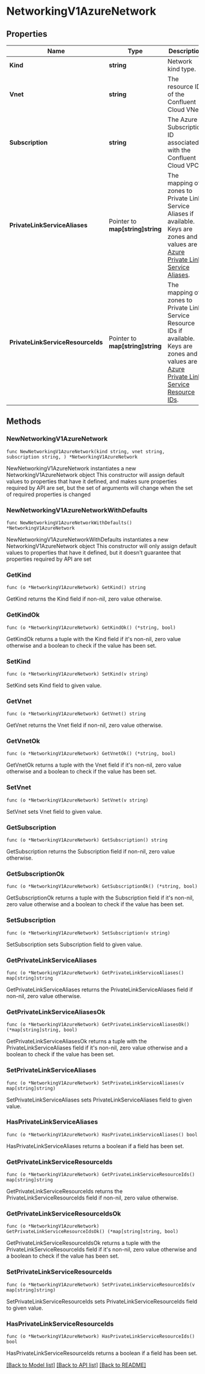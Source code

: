 # NetworkingV1AzureNetwork

## Properties

Name | Type | Description | Notes
------------ | ------------- | ------------- | -------------
**Kind** | **string** | Network kind type. | 
**Vnet** | **string** | The resource ID of the Confluent Cloud VNet. | [readonly] 
**Subscription** | **string** | The Azure Subscription ID associated with the Confluent Cloud VPC. | [readonly] 
**PrivateLinkServiceAliases** | Pointer to **map[string]string** | The mapping of zones to Private Link Service Aliases if available. Keys are zones and values are [Azure Private Link Service Aliases](https://docs.microsoft.com/en-us/azure/private-link/private-link-service-overview#share-your-service).  | [optional] [readonly] 
**PrivateLinkServiceResourceIds** | Pointer to **map[string]string** | The mapping of zones to Private Link Service Resource IDs if available. Keys are zones and values are [Azure Private Link Service Resource IDs](https://docs.microsoft.com/en-us/azure/private-link/private-link-service-overview#share-your-service).  | [optional] [readonly] 

## Methods

### NewNetworkingV1AzureNetwork

`func NewNetworkingV1AzureNetwork(kind string, vnet string, subscription string, ) *NetworkingV1AzureNetwork`

NewNetworkingV1AzureNetwork instantiates a new NetworkingV1AzureNetwork object
This constructor will assign default values to properties that have it defined,
and makes sure properties required by API are set, but the set of arguments
will change when the set of required properties is changed

### NewNetworkingV1AzureNetworkWithDefaults

`func NewNetworkingV1AzureNetworkWithDefaults() *NetworkingV1AzureNetwork`

NewNetworkingV1AzureNetworkWithDefaults instantiates a new NetworkingV1AzureNetwork object
This constructor will only assign default values to properties that have it defined,
but it doesn't guarantee that properties required by API are set

### GetKind

`func (o *NetworkingV1AzureNetwork) GetKind() string`

GetKind returns the Kind field if non-nil, zero value otherwise.

### GetKindOk

`func (o *NetworkingV1AzureNetwork) GetKindOk() (*string, bool)`

GetKindOk returns a tuple with the Kind field if it's non-nil, zero value otherwise
and a boolean to check if the value has been set.

### SetKind

`func (o *NetworkingV1AzureNetwork) SetKind(v string)`

SetKind sets Kind field to given value.


### GetVnet

`func (o *NetworkingV1AzureNetwork) GetVnet() string`

GetVnet returns the Vnet field if non-nil, zero value otherwise.

### GetVnetOk

`func (o *NetworkingV1AzureNetwork) GetVnetOk() (*string, bool)`

GetVnetOk returns a tuple with the Vnet field if it's non-nil, zero value otherwise
and a boolean to check if the value has been set.

### SetVnet

`func (o *NetworkingV1AzureNetwork) SetVnet(v string)`

SetVnet sets Vnet field to given value.


### GetSubscription

`func (o *NetworkingV1AzureNetwork) GetSubscription() string`

GetSubscription returns the Subscription field if non-nil, zero value otherwise.

### GetSubscriptionOk

`func (o *NetworkingV1AzureNetwork) GetSubscriptionOk() (*string, bool)`

GetSubscriptionOk returns a tuple with the Subscription field if it's non-nil, zero value otherwise
and a boolean to check if the value has been set.

### SetSubscription

`func (o *NetworkingV1AzureNetwork) SetSubscription(v string)`

SetSubscription sets Subscription field to given value.


### GetPrivateLinkServiceAliases

`func (o *NetworkingV1AzureNetwork) GetPrivateLinkServiceAliases() map[string]string`

GetPrivateLinkServiceAliases returns the PrivateLinkServiceAliases field if non-nil, zero value otherwise.

### GetPrivateLinkServiceAliasesOk

`func (o *NetworkingV1AzureNetwork) GetPrivateLinkServiceAliasesOk() (*map[string]string, bool)`

GetPrivateLinkServiceAliasesOk returns a tuple with the PrivateLinkServiceAliases field if it's non-nil, zero value otherwise
and a boolean to check if the value has been set.

### SetPrivateLinkServiceAliases

`func (o *NetworkingV1AzureNetwork) SetPrivateLinkServiceAliases(v map[string]string)`

SetPrivateLinkServiceAliases sets PrivateLinkServiceAliases field to given value.

### HasPrivateLinkServiceAliases

`func (o *NetworkingV1AzureNetwork) HasPrivateLinkServiceAliases() bool`

HasPrivateLinkServiceAliases returns a boolean if a field has been set.

### GetPrivateLinkServiceResourceIds

`func (o *NetworkingV1AzureNetwork) GetPrivateLinkServiceResourceIds() map[string]string`

GetPrivateLinkServiceResourceIds returns the PrivateLinkServiceResourceIds field if non-nil, zero value otherwise.

### GetPrivateLinkServiceResourceIdsOk

`func (o *NetworkingV1AzureNetwork) GetPrivateLinkServiceResourceIdsOk() (*map[string]string, bool)`

GetPrivateLinkServiceResourceIdsOk returns a tuple with the PrivateLinkServiceResourceIds field if it's non-nil, zero value otherwise
and a boolean to check if the value has been set.

### SetPrivateLinkServiceResourceIds

`func (o *NetworkingV1AzureNetwork) SetPrivateLinkServiceResourceIds(v map[string]string)`

SetPrivateLinkServiceResourceIds sets PrivateLinkServiceResourceIds field to given value.

### HasPrivateLinkServiceResourceIds

`func (o *NetworkingV1AzureNetwork) HasPrivateLinkServiceResourceIds() bool`

HasPrivateLinkServiceResourceIds returns a boolean if a field has been set.


[[Back to Model list]](../README.md#documentation-for-models) [[Back to API list]](../README.md#documentation-for-api-endpoints) [[Back to README]](../README.md)


